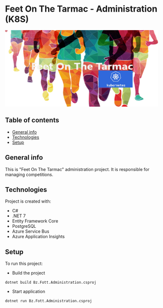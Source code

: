 # Feet On The Tarmac - Administration (K8S)
![Project logo](./doc/f8t-logo.png)

## Table of contents
* [General info](#general-info)
* [Technologies](#technologies)
* [Setup](#setup)

## General info
This is "Feet On The Tarmac" administration project. It is responsible for managing competitions.
	
## Technologies
Project is created with:
* C#
* .NET 7
* Entity Framework Core
* PostgreSQL
* Azure Service Bus
* Azure Application Insights

## Setup
To run this project:
* Build the project

```
dotnet build Bz.Fott.Administration.csproj
```

* Start application

```
dotnet run Bz.Fott.Administration.csproj
```
